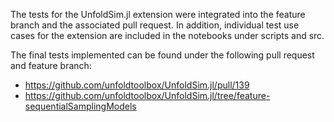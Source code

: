 The tests for the UnfoldSim.jl extension were integrated into the feature branch and the associated pull request. In addition, individual test use cases for the extension are included in the notebooks under scripts and src.

The final tests implemented can be found under the following pull request and feature branch:
- https://github.com/unfoldtoolbox/UnfoldSim.jl/pull/139
- https://github.com/unfoldtoolbox/UnfoldSim.jl/tree/feature-sequentialSamplingModels